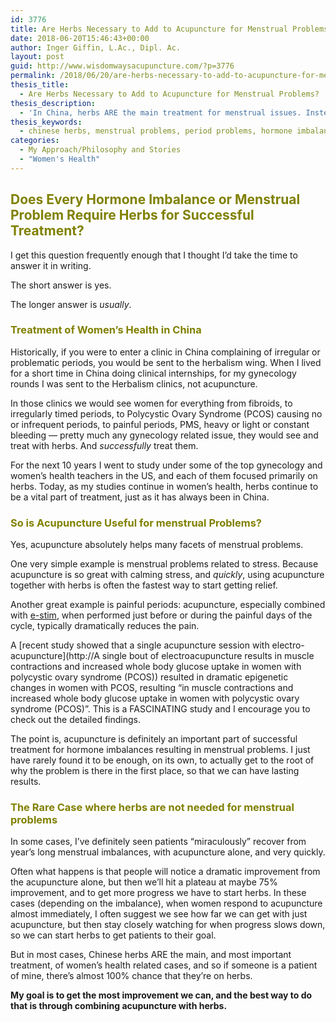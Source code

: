 ```yaml
---
id: 3776
title: Are Herbs Necessary to Add to Acupuncture for Menstrual Problems?
date: 2018-06-20T15:46:43+00:00
author: Inger Giffin, L.Ac., Dipl. Ac.
layout: post
guid: http://www.wisdomwaysacupuncture.com/?p=3776
permalink: /2018/06/20/are-herbs-necessary-to-add-to-acupuncture-for-menstrual-problems/
thesis_title:
  - Are Herbs Necessary to Add to Acupuncture for Menstrual Problems?
thesis_description:
  - 'In China, herbs ARE the main treatment for menstrual issues. Instead of a supplement to acupuncture, I think of acupuncture as a supplement to herbs. '
thesis_keywords:
  - chinese herbs, menstrual problems, period problems, hormone imbalance
categories:
  - My Approach/Philosophy and Stories
  - "Women's Health"
---
```

## <span style="color: #808000;">Does Every Hormone Imbalance or Menstrual Problem Require Herbs for Successful Treatment?</span>

I get this question frequently enough that I thought I&#8217;d take the time to answer it in writing.

The short answer is yes.

The longer answer is _usually_.

### <span style="color: #808000;">Treatment of Women&#8217;s Health in China</span>

Historically, if you were to enter a clinic in China complaining of irregular or problematic periods, you would be sent to the herbalism wing. When I lived for a short time in China doing clinical internships, for my gynecology rounds I was sent to the Herbalism clinics, not acupuncture.

In those clinics we would see women for everything from fibroids, to irregularly timed periods, to Polycystic Ovary Syndrome (PCOS) causing no or infrequent periods, to painful periods, PMS, heavy or light or constant bleeding &#8212; pretty much any gynecology related issue, they would see and treat with herbs. And _successfully_ treat them.

For the next 10 years I went to study under some of the top gynecology and women&#8217;s health teachers in the US, and each of them focused primarily on herbs. Today, as my studies continue in women&#8217;s health, herbs continue to be a vital part of treatment, just as it has always been in China.

### <span style="color: #808000;">So is Acupuncture Useful for menstrual Problems?</span>

Yes, acupuncture absolutely helps many facets of menstrual problems.

One very simple example is menstrual problems related to stress. Because acupuncture is so great with calming stress, and _quickly_, using acupuncture together with herbs is often the fastest way to start getting relief.

Another great example is painful periods: acupuncture, especially combined with [e-stim](http://www.acupuncturetoday.com/abc/electroacupuncture.php), when performed just before or during the painful days of the cycle, typically dramatically reduces the pain.

A [recent study showed that a single acupuncture session with electro-acupuncture](http://A single bout of electroacupuncture results in muscle contractions and increased whole body glucose uptake in women with polycystic ovary syndrome (PCOS)) resulted in dramatic epigenetic changes in women with PCOS, resulting &#8220;in muscle contractions and increased whole body glucose uptake in women with polycystic ovary syndrome (PCOS)&#8221;. This is a FASCINATING study and I encourage you to check out the detailed findings.

The point is, acupuncture is definitely an important part of successful treatment for hormone imbalances resulting in menstrual problems. I just have rarely found it to be enough, on its own, to actually get to the root of why the problem is there in the first place, so that we can have lasting results.

### <span style="color: #808000;">The Rare Case where herbs are not needed for menstrual problems</span>

In some cases, I&#8217;ve definitely seen patients &#8220;miraculously&#8221; recover from year&#8217;s long menstrual imbalances, with acupuncture alone, and very quickly.

Often what happens is that people will notice a dramatic improvement from the acupuncture alone, but then we&#8217;ll hit a plateau at maybe 75% improvement, and to get more progress we have to start herbs. In these cases (depending on the imbalance), when women respond to acupuncture almost immediately, I often suggest we see how far we can get with just acupuncture, but then stay closely watching for when progress slows down, so we can start herbs to get patients to their goal.

But in most cases, Chinese herbs ARE the main, and most important treatment, of women&#8217;s health related cases, and so if someone is a patient of mine, there&#8217;s almost 100% chance that they&#8217;re on herbs.

**My goal is to get the most improvement we can, and the best way to do that is through combining acupuncture with herbs.**

&nbsp;

&nbsp;